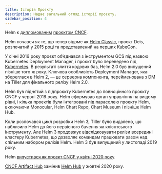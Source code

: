 ```yaml
---
title: Історія Проєкту
description: Надає загальний огляд історії проєкту.
sidebar_position: 4
---
```


Helm є [дипломованим](/blog/celebrating-helms-cncf-graduation/) [проєктом CNCF](https://www.cncf.io/projects/).

Helm почався як те, що тепер відоме як [Helm Classic](https://github.com/helm/helm-classic), проєкт Deis, розпочатий у 2015 році та представлений на перших KubeCon.

У січні 2016 року проєкт обʼєднався з інструментом GCS під назвою Kubernetes Deployment Manager, і проєкт було переведено під [Kubernetes](https://kubernetes.io). В результаті злиття кодових баз, Helm 2.0 був випущений пізніше того ж року. Ключова особливість Deployment Manager, яка збереглася в Helm 2, — це серверна компонента, перейменована з DM на Tiller для фінального релізу Helm 2.0.

Helm був піднятий з підпроєкту Kubernetes до повноцінного проєкту CNCF у червні 2018 року. Helm сформував орган управління на вищому рівні, і кілька проєктів були інтегровані під парасолею проєкту Helm, включаючи Monocular, Helm Chart Repo, Chart Museum і пізніше Helm Hub.

Коли розпочався цикл розробки Helm 3, Tiller було видалено, що наблизило Helm до його первісного бачення як клієнтського інструменту. Але Helm 3 продовжує відслідковувати релізи всередині кластеру Kubernetes, що дозволяє командам працювати разом над спільним набором релізів Helm. Helm 3 був випущений у листопаді 2019 року.

Helm [випустився як проєкт CNCF у квітні 2020 року](https://www.cncf.io/announcement/2020/04/30/cloud-native-computing-foundation-announces-helm-graduation/).

[CNCF Artifact Hub](https://artifacthub.io) замінив [Helm Hub](https://hub.helm.sh) у жовтні 2020 року.
